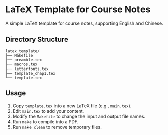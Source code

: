 # LaTeX Template for Course Notes

A simple LaTeX template for course notes, supporting English and Chinese.

## Directory Structure

```
latex_template/
├── Makefile
├── preamble.tex
├── macros.tex
├── letterfonts.tex
├── template_chap1.tex
└── template.tex
```

## Usage

1. Copy `template.tex` into a new LaTeX file (e.g., `main.tex`).
2. Edit `main.tex` to add your content.
3. Modify the `Makefile` to change the input and output file names.
4. Run `make` to compile into a PDF.
5. Run `make clean` to remove temporary files.